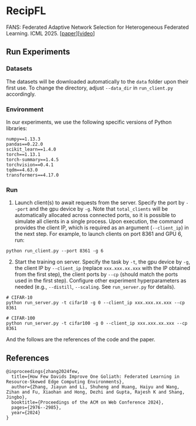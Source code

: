 # RecipFL

FANS: Federated Adaptive Network Selection for Heterogeneous Federated Learning. ICML 2025. 
[[paper]( )][[video]( )]

## Run Experiments
### Datasets
The datasets will be downloaded automatically to the `data` folder upon their first use.
To change the directory, adjust `--data_dir` in `run_client.py` accordingly.

### Environment
In our experiments, we use the following specific versions of Python libraries:
```
numpy==1.13.3
pandas==0.22.0
scikit_learn==1.4.0
torch==1.13.1
torch-summary==1.4.5
torchvision==0.4.1
tqdm==4.63.0
transformers==4.17.0
```
### Run
1. Launch client(s) to await requests from the server.
Specify the port by `--port` and the gpu device by `-g`.
Note that `total_clients` will be automatically allocated across connected ports, so it is possible to simulate all clients in a single process.
Upon execution, the command provides the client IP,  which is required as an argument (`--client_ip`) in the next step.
For example, to launch clients on port 8361 and GPU 6, run:
```
python run_client.py --port 8361 -g 6
```
2. Start the training on server. 
Specify the task by `-t`, the gpu device by `-g`, the client IP by `--client_ip` (replace `xxx.xxx.xx.xxx` with the IP obtained from the first step), the client ports by `--cp` (should match the ports used in the first step).
Configure other experiment hyperparameters as needed (e.g., `--distill`, `--scaling`. See `run_server.py` for details).
```
# CIFAR-10
python run_server.py -t cifar10 -g 0 --client_ip xxx.xxx.xx.xxx --cp 8361

# CIFAR-100
python run_server.py -t cifar100 -g 0 --client_ip xxx.xxx.xx.xxx --cp 8361
```

[//]: # (## Citation)

[//]: # (Please cite the following paper if you found our framework useful. Thanks!)

And the follows are the references of the code and the paper.
## References
```
@inproceedings{zhang2024few,
  title={How Few Davids Improve One Goliath: Federated Learning in Resource-Skewed Edge Computing Environments},
  author={Zhang, Jiayun and Li, Shuheng and Huang, Haiyu and Wang, Zihan and Fu, Xiaohan and Hong, Dezhi and Gupta, Rajesh K and Shang, Jingbo},
  booktitle={Proceedings of the ACM on Web Conference 2024},
  pages={2976--2985},
  year={2024}
}

```
